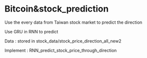 # Bitcoin&stock_prediction

Use the every data from Taiwan stock market to predict the direction

Use GRU in RNN to predict



Data : stored in stock_data/stock_price_direction_all_new2

Implement : RNN_predict_stock_price_through_direction